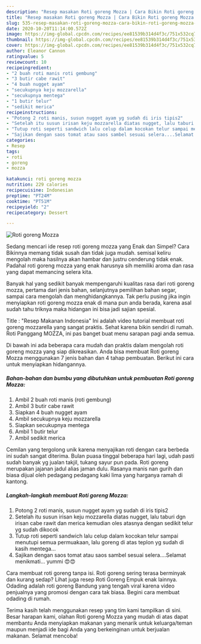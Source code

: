```yaml
---
description: "Resep masakan Roti goreng Mozza | Cara Bikin Roti goreng Mozza Yang Enak Dan Lezat"
title: "Resep masakan Roti goreng Mozza | Cara Bikin Roti goreng Mozza Yang Enak Dan Lezat"
slug: 535-resep-masakan-roti-goreng-mozza-cara-bikin-roti-goreng-mozza-yang-enak-dan-lezat
date: 2020-10-20T11:14:00.572Z
image: https://img-global.cpcdn.com/recipes/ee81539b314d4f3c/751x532cq70/roti-goreng-mozza-foto-resep-utama.jpg
thumbnail: https://img-global.cpcdn.com/recipes/ee81539b314d4f3c/751x532cq70/roti-goreng-mozza-foto-resep-utama.jpg
cover: https://img-global.cpcdn.com/recipes/ee81539b314d4f3c/751x532cq70/roti-goreng-mozza-foto-resep-utama.jpg
author: Eleanor Cannon
ratingvalue: 5
reviewcount: 10
recipeingredient:
- "2 buah roti manis roti gembung"
- "3 butir cabe rawit"
- "4 buah nugget ayam"
- "secukupnya keju mozzarella"
- "secukupnya mentega"
- "1 butir telur"
- "sedikit merica"
recipeinstructions:
- "Potong 2 roti manis, susun nugget ayam yg sudah di iris tipis2"
- "Setelah itu susun irisan keju mozzarella diatas nugget, lalu taburi dgn irisan cabe rawit dan merica kemudian oles atasnya dengan sedikit telur yg sudah dikocok"
- "Tutup roti seperti sandwich lalu celup dalam kocokan telur sampai menutupi semua permuakaan, lalu goreng di atas teplon yg sudah di kasih mentega..."
- "Sajikan dengan saos tomat atau saos sambel sesuai selera....Selamat menikmati... yummi 😍😍"
categories:
- Resep
tags:
- roti
- goreng
- mozza

katakunci: roti goreng mozza 
nutrition: 229 calories
recipecuisine: Indonesian
preptime: "PT24M"
cooktime: "PT51M"
recipeyield: "2"
recipecategory: Dessert

---
```



![Roti goreng Mozza](https://img-global.cpcdn.com/recipes/ee81539b314d4f3c/751x532cq70/roti-goreng-mozza-foto-resep-utama.jpg)

Sedang mencari ide resep roti goreng mozza yang Enak dan Simpel? Cara Bikinnya memang tidak susah dan tidak juga mudah. semisal keliru mengolah maka hasilnya akan hambar dan justru cenderung tidak enak. Padahal roti goreng mozza yang enak harusnya sih memiliki aroma dan rasa yang dapat memancing selera kita.

Banyak hal yang sedikit banyak mempengaruhi kualitas rasa dari roti goreng mozza, pertama dari jenis bahan, selanjutnya pemilihan bahan segar, sampai cara mengolah dan menghidangkannya. Tak perlu pusing jika ingin menyiapkan roti goreng mozza enak di mana pun anda berada, karena asal sudah tahu triknya maka hidangan ini bisa jadi sajian spesial.

Title : &#34;Resep Makanan Indonesia&#34; Ini adalah video tutorial membuat roti goreng mozzarella yang sangat praktis. Sehat karena bikin sendiri di rumah. Roti Panggang MOZZA, ini pas banget buat menu sarapan pagi anda semua.


Di bawah ini ada beberapa cara mudah dan praktis dalam mengolah roti goreng mozza yang siap dikreasikan. Anda bisa membuat Roti goreng Mozza menggunakan 7 jenis bahan dan 4 tahap pembuatan. Berikut ini cara untuk menyiapkan hidangannya.

<!--inarticleads1-->

##### Bahan-bahan dan bumbu yang dibutuhkan untuk pembuatan Roti goreng Mozza:

1. Ambil 2 buah roti manis (roti gembung)
1. Ambil 3 butir cabe rawit
1. Siapkan 4 buah nugget ayam
1. Ambil secukupnya keju mozzarella
1. Siapkan secukupnya mentega
1. Ambil 1 butir telur
1. Ambil sedikit merica


Cemilan yang tergolong unik karena menyajikan roti dengan cara berbeda ini sudah sangat diterima. Bulan puasa tinggal beberapa hari lagi, udah pasti sudah banyak yg jualan takjil, tukang sayur pun pada. Roti goreng merupakan jajanan jadul alias jaman dulu. Rasanya manis nan gurih dan biasa dijual oleh pedagang pedagang kaki lima yang harganya ramah di kantong. 

<!--inarticleads2-->

##### Langkah-langkah membuat Roti goreng Mozza:

1. Potong 2 roti manis, susun nugget ayam yg sudah di iris tipis2
1. Setelah itu susun irisan keju mozzarella diatas nugget, lalu taburi dgn irisan cabe rawit dan merica kemudian oles atasnya dengan sedikit telur yg sudah dikocok
1. Tutup roti seperti sandwich lalu celup dalam kocokan telur sampai menutupi semua permuakaan, lalu goreng di atas teplon yg sudah di kasih mentega...
1. Sajikan dengan saos tomat atau saos sambel sesuai selera....Selamat menikmati... yummi 😍😍


Cara membuat roti goreng tanpa isi. Roti goreng sering terasa berminyak dan kurang sedap? Lihat juga resep Roti Goreng Empuk enak lainnya. Odading adalah roti goreng Bandung yang tengah viral karena video penjualnya yang promosi dengan cara tak biasa. Begini cara membuat odading di rumah. 

Terima kasih telah menggunakan resep yang tim kami tampilkan di sini. Besar harapan kami, olahan Roti goreng Mozza yang mudah di atas dapat membantu Anda menyiapkan makanan yang menarik untuk keluarga/teman maupun menjadi ide bagi Anda yang berkeinginan untuk berjualan makanan. Selamat mencoba!
